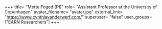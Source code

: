 +++
title= "Mette Foged (PI)"
role= "Assistant Professor at the University of Copenhagen"
avatar_filename= "avatar.jpg"
external_link= "https://www.cynthiavanderwerf.com/"
superuser= "false"
user_groups=["EARN Researchers"]
+++

